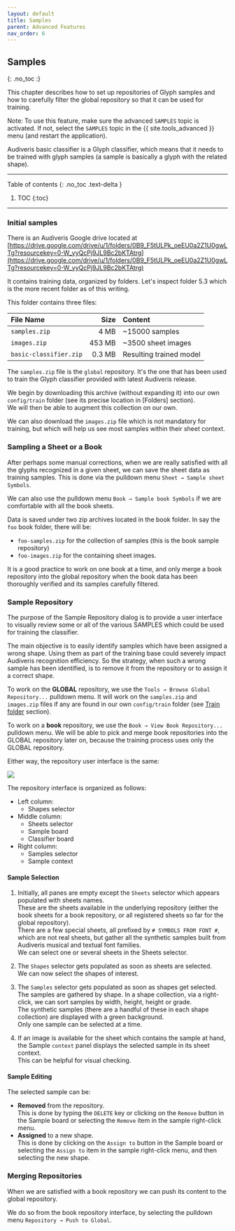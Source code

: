 ```yaml
---
layout: default
title: Samples
parent: Advanced Features
nav_order: 6
---
```

## Samples
{: .no_toc :}

This chapter describes how to set up repositories of Glyph samples and how to carefully filter the
global repository so that it can be used for training.

Note: To use this feature, make sure the advanced `SAMPLES` topic is activated.
If not, select the `SAMPLES` topic in the {{ site.tools_advanced }} menu
(and restart the application).

Audiveris basic classifier is a Glyph classifier, which means that it needs to be trained with
glyph samples (a sample is basically a glyph with the related shape).

---
Table of contents
{: .no_toc .text-delta }

1. TOC
{:toc}
---
### Initial samples

There is an Audiveris Google drive located at
[https://drive.google.com/drive/u/1/folders/0B9_F5tULPk_oeEU0a2Z1U0gwLTg?resourcekey=0-W_yyQcPj9JL9Bc2bKTAtrg](https://drive.google.com/drive/u/1/folders/0B9_F5tULPk_oeEU0a2Z1U0gwLTg?resourcekey=0-W_yyQcPj9JL9Bc2bKTAtrg)

It contains training data, organized by folders.
Let's inspect folder 5.3 which is the more recent folder as of this writing.
 
This folder contains three files:

| File Name              | Size     | Content                 |
| :--------------------- | -------: | :---------------------- |
| `samples.zip`          |  4 MB    | ~15000 samples          |
| `images.zip`           | 453 MB   | ~3500 sheet images      |
| `basic-classifier.zip` | 0.3 MB   | Resulting trained model |

The `samples.zip` file is the `global` repository.
It's the one that has been used to train the Glyph classifier provided with
latest Audiveris release.

We begin by downloading this archive (without expanding it) into our own `config/train` folder
(see its precise location in [Folders] section).  
We will then be able to augment this collection on our own.

We can also download the `images.zip` file which is not mandatory for training, but which will
help us see most samples within their sheet context.

### Sampling a Sheet or a Book

After perhaps some manual corrections, when we are really satisfied with all the glyphs recognized
in a given sheet, we can save the sheet data as training samples.
This is done via the pulldown menu `Sheet → Sample sheet Symbols`.

We can also use the pulldown menu `Book → Sample book Symbols` if we are comfortable with all the
book sheets.

Data is saved under two zip archives located in the book folder.
In say the `foo` book folder, there will be:
* `foo-samples.zip` for the collection of samples (this is the book sample repository)
* `foo-images.zip` for the containing sheet images.

It is a good practice to work on one book at a time, and only merge a book repository into the
global repository when the book data has been thoroughly verified and its samples carefully filtered.

### Sample Repository

The purpose of the Sample Repository dialog is to provide a user interface to visually review some
or all of the various SAMPLES which could be used for training the classifier.

The main objective is to easily identify samples which have been assigned a wrong shape.
Using them as part of the training base could severely impact Audiveris recognition efficiency.
So the strategy, when such a wrong sample has been identified, is to remove it from the
repository or to assign it a correct shape.

To work on the **GLOBAL** repository, we use the `Tools → Browse Global Repository...` pulldown menu.
It will work on the `samples.zip` and `images.zip` files if any are found in our own `config/train`
folder (see [Train folder](../folders/essential.md#train-folder) section).

To work on a **book** repository, we use the `Book → View Book Repository...` pulldown menu.
We will be able to pick and merge book repositories into the GLOBAL repository later on,
because the training process uses only the GLOBAL repository.

Either way, the repository user interface is the same:

![](../assets/images/global_repository.png)

The repository interface is organized as follows:
* Left column:
  * Shapes selector
* Middle column:
  * Sheets selector
  * Sample board
  * Classifier board
* Right column:
  * Samples selector
  * Sample context

#### Sample Selection

1. Initially, all panes are empty except the `Sheets` selector which appears populated with
  sheets names.  
  These are the sheets available in the underlying repository (either the book sheets for a book
  repository, or all registered sheets so far for the global repository).  
  There are a few special sheets, all prefixed by `# SYMBOLS FROM FONT #`, which are not real sheets,
  but gather all the synthetic samples built from Audiveris musical and textual font families.  
  We can select one or several sheets in the Sheets selector.

2. The `Shapes` selector gets populated as soon as sheets are selected.  
We can now select the shapes of interest.

3. The `Samples` selector gets populated as soon as shapes get selected.  
  The samples are gathered by shape.
  In a shape collection, via a right-click, we can sort samples by width, height, height or grade.  
  The synthetic samples (there are a handful of these in each shape collection) are displayed with a
  green background.  
  Only one sample can be selected at a time.

4. If an image is available for the sheet which contains the sample at hand, the Sample `context`
  panel displays the selected sample in its sheet context.  
  This can be helpful for visual checking.

#### Sample Editing

The selected sample can be:
* **Removed** from the repository.  
  This is done by typing the `DELETE` key or clicking on the `Remove` button in the Sample board
  or selecting the `Remove` item in the sample right-click menu.
* **Assigned** to a new shape.  
  This is done by clicking on the `Assign to` button in the Sample board or selecting the
  `Assign to` item in the sample right-click menu, and then selecting the new shape.

### Merging Repositories

When we are satisfied with a book repository we can push its content to the global repository.

We do so from the book repository interface, by selecting the pulldown menu
`Repository → Push to Global`.
